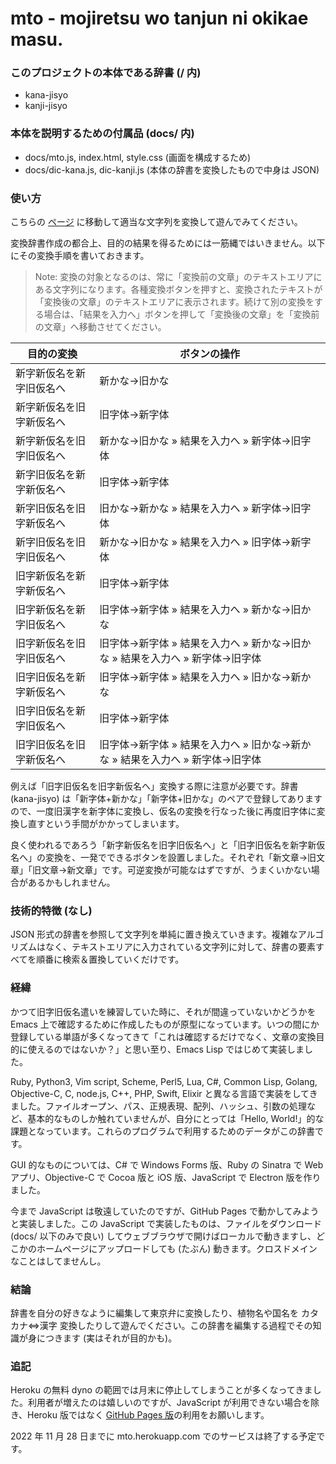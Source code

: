 # mto - mojiretsu wo tanjun ni okikae masu.

### このプロジェクトの本体である辞書 (/ 内)
- kana-jisyo
- kanji-jisyo

### 本体を説明するための付属品 (docs/ 内)
- docs/mto.js, index.html, style.css (画面を構成するため)
- docs/dic-kana.js, dic-kanji.js (本体の辞書を変換したもので中身は JSON)

### 使い方
こちらの [ページ](https://uakms.github.io/mto/) に移動して適当な文字列を変換して遊んでみてください。

変換辞書作成の都合上、目的の結果を得るためには一筋縄ではいきません。以下にその変換手順を書いておきます。

> Note: 変換の対象となるのは、常に「変換前の文章」のテキストエリアにある文字列になります。各種変換ボタンを押すと、変換されたテキストが「変換後の文章」のテキストエリアに表示されます。続けて別の変換をする場合は、「結果を入力へ」ボタンを押して「変換後の文章」を「変換前の文章」へ移動させてください。

| 目的の変換 | ボタンの操作|
|---|---|
| 新字新仮名を新字旧仮名へ | 新かな→旧かな |
| 新字新仮名を旧字新仮名へ | 旧字体→新字体 |
| 新字新仮名を旧字旧仮名へ | 新かな→旧かな &raquo; 結果を入力へ &raquo; 新字体→旧字体 |
| 新字旧仮名を新字新仮名へ | 旧字体→新字体 |
| 新字旧仮名を旧字新仮名へ | 旧かな→新かな &raquo; 結果を入力へ &raquo; 新字体→旧字体 |
| 新字旧仮名を旧字旧仮名へ | 新かな→旧かな &raquo; 結果を入力へ &raquo; 旧字体→新字体 |
| 旧字新仮名を新字新仮名へ | 旧字体→新字体 |
| 旧字新仮名を新字旧仮名へ | 旧字体→新字体 &raquo; 結果を入力へ &raquo; 新かな→旧かな |
| 旧字新仮名を旧字旧仮名へ | 旧字体→新字体 &raquo; 結果を入力へ &raquo; 新かな→旧かな &raquo; 結果を入力へ &raquo; 新字体→旧字体 |
| 旧字旧仮名を新字新仮名へ | 旧字体→新字体 &raquo; 結果を入力へ &raquo; 旧かな→新かな |
| 旧字旧仮名を新字旧仮名へ | 旧字体→新字体 |
| 旧字旧仮名を旧字新仮名へ | 旧字体→新字体 &raquo; 結果を入力へ &raquo; 旧かな→新かな &raquo; 結果を入力へ &raquo; 新字体→旧字体 |

例えば「旧字旧仮名を旧字新仮名へ」変換する際に注意が必要です。辞書 (kana-jisyo) は「新字体+新かな」「新字体+旧かな」のペアで登録してありますので、一度旧漢字を新字体に変換し、仮名の変換を行なった後に再度旧字体に変換し直すという手間がかかってしまいます。

良く使われるであろう「新字新仮名を旧字旧仮名へ」と「旧字旧仮名を新字新仮名へ」の変換を、一発でできるボタンを設置しました。それぞれ「新文章→旧文章」「旧文章→新文章」です。可逆変換が可能なはずですが、うまくいかない場合があるかもしれません。

### 技術的特徴 (なし)
JSON 形式の辞書を参照して文字列を単純に置き換えていきます。複雑なアルゴリズムはなく、テキストエリアに入力されている文字列に対して、辞書の要素すべてを順番に検索＆置換していくだけです。

### 経緯
かつて旧字旧仮名遣いを練習していた時に、それが間違っていないかどうかを Emacs 上で確認するために作成したものが原型になっています。いつの間にか登録している単語が多くなってきて「これは確認するだけでなく、文章の変換目的に使えるのではないか？」と思い至り、Emacs Lisp ではじめて実装しました。

Ruby, Python3, Vim script, Scheme, Perl5, Lua, C#, Common Lisp, Golang, Objective-C, C, node.js, C++, PHP, Swift, Elixir と異なる言語で実装をしてきました。ファイルオープン、パス、正規表現、配列、ハッシュ、引数の処理など、基本的なものしか触れていませんが、自分にとっては「Hello, World!」的な課題となっています。これらのプログラムで利用するためのデータがこの辞書です。

GUI 的なものについては、C# で Windows Forms 版、Ruby の Sinatra で Web アプリ、Objective-C で Cocoa 版と iOS 版、JavaScript で Electron 版を作りました。

今まで JavaScript は敬遠していたのですが、GitHub Pages で動かしてみようと実装しました。この JavaScript で実装したものは、ファイルをダウンロード (docs/ 以下のみで良い) してウェブブラウザで開けばローカルで動きますし、どこかのホームページにアップロードしても (たぶん) 動きます。クロスドメインなことはしてませんし。

### 結論
辞書を自分の好きなように編集して東京弁に変換したり、植物名や国名を カタカナ⇔漢字 変換したりして遊んでください。この辞書を編集する過程でその知識が身につきます (実はそれが目的かも)。

### 追記
Heroku の無料 dyno の範囲では月末に停止してしまうことが多くなってきました。利用者が増えたのは嬉しいのですが、JavaScript が利用できない場合を除き、Heroku 版ではなく [GitHub Pages 版](https://uakms.github.io/mto/)の利用をお願いします。

2022 年 11 月 28 日までに mto.herokuapp.com でのサービスは終了する予定です。
